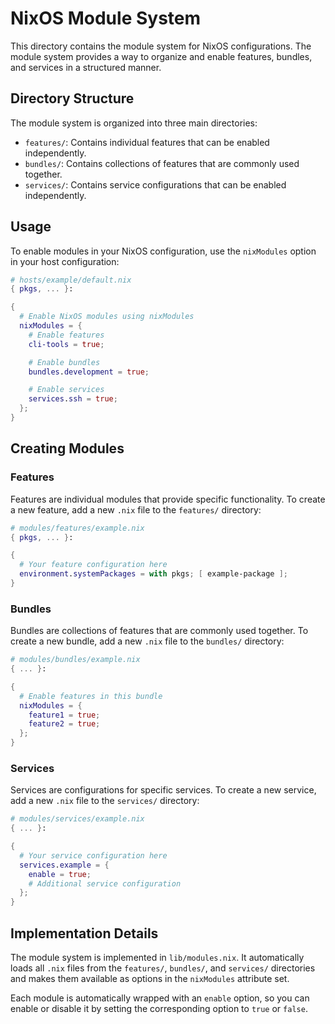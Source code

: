 # NixOS Module System

This directory contains the module system for NixOS configurations. The module system provides a way to organize and enable features, bundles, and services in a structured manner.

## Directory Structure

The module system is organized into three main directories:

- `features/`: Contains individual features that can be enabled independently.
- `bundles/`: Contains collections of features that are commonly used together.
- `services/`: Contains service configurations that can be enabled independently.

## Usage

To enable modules in your NixOS configuration, use the `nixModules` option in your host configuration:

```nix
# hosts/example/default.nix
{ pkgs, ... }:

{
  # Enable NixOS modules using nixModules
  nixModules = {
    # Enable features
    cli-tools = true;

    # Enable bundles
    bundles.development = true;

    # Enable services
    services.ssh = true;
  };
}
```

## Creating Modules

### Features

Features are individual modules that provide specific functionality. To create a new feature, add a new `.nix` file to the `features/` directory:

```nix
# modules/features/example.nix
{ pkgs, ... }:

{
  # Your feature configuration here
  environment.systemPackages = with pkgs; [ example-package ];
}
```

### Bundles

Bundles are collections of features that are commonly used together. To create a new bundle, add a new `.nix` file to the `bundles/` directory:

```nix
# modules/bundles/example.nix
{ ... }:

{
  # Enable features in this bundle
  nixModules = {
    feature1 = true;
    feature2 = true;
  };
}
```

### Services

Services are configurations for specific services. To create a new service, add a new `.nix` file to the `services/` directory:

```nix
# modules/services/example.nix
{ ... }:

{
  # Your service configuration here
  services.example = {
    enable = true;
    # Additional service configuration
  };
}
```

## Implementation Details

The module system is implemented in `lib/modules.nix`. It automatically loads all `.nix` files from the `features/`, `bundles/`, and `services/` directories and makes them available as options in the `nixModules` attribute set.

Each module is automatically wrapped with an `enable` option, so you can enable or disable it by setting the corresponding option to `true` or `false`.
